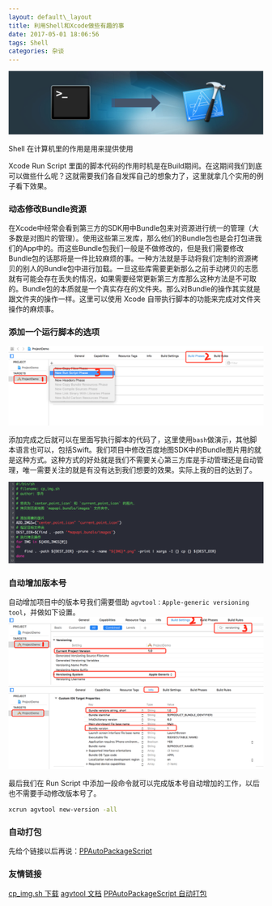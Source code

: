 ```yaml
---
layout: default\_layout
title: 利用Shell和Xcode做些有趣的事
date: 2017-05-01 18:06:56
tags: Shell
categories: 杂谈
---
```


![image1][image-1]

Shell 在计算机里的作用是用来提供使用


Xcode Run Script 里面的脚本代码的作用时机是在Build期间。在这期间我们到底可以做些什么呢？这就需要我们各自发挥自己的想象力了，这里就拿几个实用的例子看下效果。
<!-- more -->

### 动态修改Bundle资源
在Xcode中经常会看到第三方的SDK用中Bundle包来对资源进行统一的管理（大多数是对图片的管理）。使用这些第三发库，那么他们的Bundle包也是会打包进我们的App中的。而这些Bundle包我们一般是不做修改的，但是我们需要修改Bundle包的话那将是一件比较麻烦的事。一种方法就是手动将我们定制的资源拷贝的别人的Bundle包中进行加载。一旦这些库需要更新那么之前手动拷贝的志愿就有可能会存在丢失的情况，如果需要经常更新第三方库那么这种方法是不可取的。Bundle包的本质就是一个真实存在的文件夹。那么对Bundle的操作其实就是跟文件夹的操作一样。这里可以使用 Xcode 自带执行脚本的功能来完成对文件夹操作的麻烦事。

### 添加一个运行脚本的选项
![image2][image-2]

添加完成之后就可以在里面写执行脚本的代码了，这里使用`bash`做演示，其他脚本语言也可以，包括Swift。我们项目中修改百度地图SDK中的Bundle图片用的就是这种方式。这种方式的好处就是我们不需要关心第三方库是手动管理还是自动管理，唯一需要关注的就是有没有达到我们想要的效果。实际上我的目的达到了。

![image3][image-3]

### 自动增加版本号
自动增加项目中的版本号我们需要借助 `agvtool：Apple-generic versioning tool`，并做如下设置。
![image4][image-4]
![image5][image-5]

最后我们在 Run Script 中添加一段命令就可以完成版本号自动增加的工作，以后也不需要手动修改版本号了。
```bash
xcrun agvtool new-version -all
```

### 自动打包
先给个链接以后再说：[PPAutoPackageScript][1]


### 友情链接
<a href="/src/cp_img.sh" >cp\_img.sh 下载</a>
[agvtool 文档][2]
[PPAutoPackageScript 自动打包][3]

[1]:	https://github.com/jkpang/PPAutoPackageScript
[2]:	https://developer.apple.com/library/content/qa/qa1827/_index.html
[3]:	https://github.com/jkpang/PPAutoPackageScript

[image-1]:	/images/xcode-run-script-header.png
[image-2]:	/images/xcode-run-script-step.png
[image-3]:	/images/xcode-run-script-bash.png
[image-4]:	/images/xcode-run-script-version.png
[image-5]:	/images/xcode-run-script-info.png
